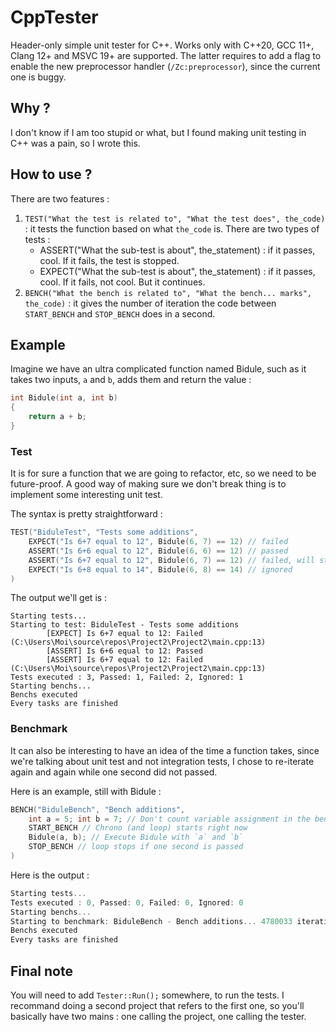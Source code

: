 # CppTester

Header-only simple unit tester for C++. Works only with C++20, GCC 11+, Clang 12+ and MSVC 19+ are supported. The latter requires to add a flag to enable the new preprocessor handler (`/Zc:preprocessor`), since the current one is buggy. 

## Why ?
I don't know if I am too stupid or what, but I found making unit testing in C++ was a pain, so I wrote this.

## How to use ?
There are two features :
1) `TEST("What the test is related to", "What the test does", the_code)` : it tests the function based on what `the_code` is. There are two types of tests :
      - ASSERT("What the sub-test is about", the_statement) : if it passes, cool. If it fails, the test is stopped.
      - EXPECT("What the sub-test is about", the_statement) : if it passes, cool. If it fails, not cool. But it continues.
2) `BENCH("What the bench is related to", "What the bench... marks", the_code)` : it gives the number of iteration the code between `START_BENCH` and `STOP_BENCH` does in a second.

## Example
Imagine we have an ultra complicated function named Bidule, such as it takes two inputs, `a` and `b`, adds them and return the value :
```cpp
int Bidule(int a, int b)
{
    return a + b;
}
```

### Test
It is for sure a function that we are going to refactor, etc, so we need to be future-proof. A good way of making sure we don't break thing is to implement some interesting unit test.

The syntax is pretty straightforward :
```cpp
TEST("BiduleTest", "Tests some additions",
    EXPECT("Is 6+7 equal to 12", Bidule(6, 7) == 12) // failed
    ASSERT("Is 6+6 equal to 12", Bidule(6, 6) == 12) // passed
    ASSERT("Is 6+7 equal to 12", Bidule(6, 7) == 12) // failed, will stop there
    EXPECT("Is 6+8 equal to 14", Bidule(6, 8) == 14) // ignored
)
```
The output we'll get is :
```
Starting tests...
Starting to test: BiduleTest - Tests some additions
        [EXPECT] Is 6+7 equal to 12: Failed (C:\Users\Moi\source\repos\Project2\Project2\main.cpp:13)
        [ASSERT] Is 6+6 equal to 12: Passed
        [ASSERT] Is 6+7 equal to 12: Failed (C:\Users\Moi\source\repos\Project2\Project2\main.cpp:13)
Tests executed : 3, Passed: 1, Failed: 2, Ignored: 1
Starting benchs...
Benchs executed
Every tasks are finished
```

### Benchmark
It can also be interesting to have an idea of the time a function takes, since we're talking about unit test and not integration tests, I chose to re-iterate again and again while one second did not passed.

Here is an example, still with Bidule :
```cpp
BENCH("BiduleBench", "Bench additions",
    int a = 5; int b = 7; // Don't count variable assignment in the bench
    START_BENCH // Chrono (and loop) starts right now
    Bidule(a, b); // Execute Bidule with `a` and `b`
    STOP_BENCH // loop stops if one second is passed
)
```

Here is the output :
```cpp
Starting tests...
Tests executed : 0, Passed: 0, Failed: 0, Ignored: 0
Starting benchs...
Starting to benchmark: BiduleBench - Bench additions... 4780033 iteration/s
Benchs executed
Every tasks are finished
```

## Final note
You will need to add `Tester::Run();` somewhere, to run the tests. I recommand doing a second project that refers to the first one, so you'll basically have two mains : one calling the project, one calling the tester.
